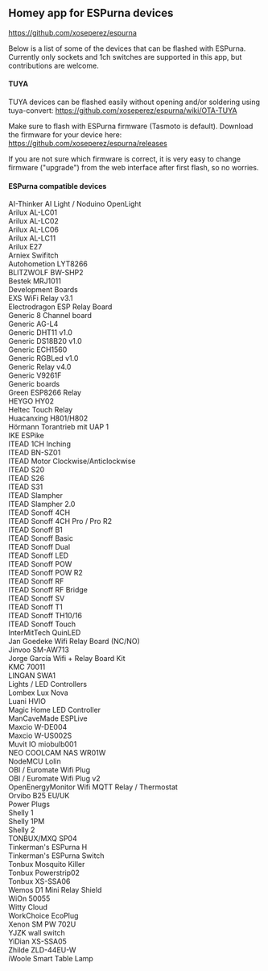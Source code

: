## Homey app for ESPurna devices
https://github.com/xoseperez/espurna

Below is a list of some of the devices that can be flashed with ESPurna.
Currently only sockets and 1ch switches are supported in this app, but contributions are welcome.

#### TUYA
TUYA devices can be flashed easily without opening and/or soldering using tuya-convert: https://github.com/xoseperez/espurna/wiki/OTA-TUYA   

Make sure to flash with ESPurna firmware (Tasmoto is default). Download the firmware for your device here: https://github.com/xoseperez/espurna/releases  

If you are not sure which firmware is correct, it is very easy to change firmware ("upgrade") from the web interface after first flash, so no worries. 

#### ESPurna compatible devices

AI-Thinker AI Light / Noduino OpenLight  
Arilux AL-LC01  
Arilux AL-LC02  
Arilux AL-LC06  
Arilux AL-LC11  
Arilux E27  
Arniex Swifitch  
Autohometion LYT8266  
BLITZWOLF BW-SHP2  
Bestek MRJ1011  
Development Boards  
EXS WiFi Relay v3.1  
Electrodragon ESP Relay Board  
Generic 8 Channel board  
Generic AG-L4  
Generic DHT11 v1.0  
Generic DS18B20 v1.0  
Generic ECH1560  
Generic RGBLed v1.0  
Generic Relay v4.0  
Generic V9261F  
Generic boards  
Green ESP8266 Relay  
HEYGO HY02  
Heltec Touch Relay  
Huacanxing H801/H802  
Hörmann Torantrieb mit UAP 1  
IKE ESPike  
ITEAD 1CH Inching  
ITEAD BN-SZ01  
ITEAD Motor Clockwise/Anticlockwise  
ITEAD S20  
ITEAD S26  
ITEAD S31  
ITEAD Slampher  
ITEAD Slampher 2.0  
ITEAD Sonoff 4CH  
ITEAD Sonoff 4CH Pro / Pro R2  
ITEAD Sonoff B1  
ITEAD Sonoff Basic  
ITEAD Sonoff Dual  
ITEAD Sonoff LED  
ITEAD Sonoff POW  
ITEAD Sonoff POW R2  
ITEAD Sonoff RF  
ITEAD Sonoff RF Bridge  
ITEAD Sonoff SV  
ITEAD Sonoff T1  
ITEAD Sonoff TH10/16  
ITEAD Sonoff Touch  
InterMitTech QuinLED  
Jan Goedeke Wifi Relay Board (NC/NO)  
Jinvoo SM-AW713  
Jorge García Wifi + Relay Board Kit  
KMC 70011  
LINGAN SWA1  
Lights / LED Controllers  
Lombex Lux Nova  
Luani HVIO  
Magic Home LED Controller  
ManCaveMade ESPLive  
Maxcio W-DE004  
Maxcio W-US002S  
Muvit IO miobulb001  
NEO COOLCAM NAS WR01W  
NodeMCU Lolin  
OBI / Euromate Wifi Plug  
OBI / Euromate Wifi Plug v2  
OpenEnergyMonitor Wifi MQTT Relay / Thermostat  
Orvibo B25 EU/UK  
Power Plugs  
Shelly 1  
Shelly 1PM  
Shelly 2  
TONBUX/MXQ SP04  
Tinkerman's ESPurna H  
Tinkerman's ESPurna Switch  
Tonbux Mosquito Killer  
Tonbux Powerstrip02  
Tonbux XS-SSA06  
Wemos D1 Mini Relay Shield  
WiOn 50055  
Witty Cloud  
WorkChoice EcoPlug  
Xenon SM PW 702U  
YJZK wall switch  
YiDian XS-SSA05  
Zhilde ZLD-44EU-W  
iWoole Smart Table Lamp  
